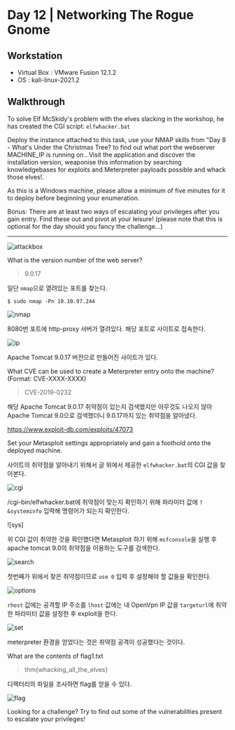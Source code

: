# Day 12 | Networking The Rogue Gnome

## Workstation
- Virtual Box : VMware Fusion 12.1.2
- OS : kali-linux-2021.2

## Walkthrough
To solve Elf McSkidy's problem with the elves slacking in the workshop, he has created the CGI script: `elfwhacker.bat`

Deploy the instance attached to this task, use your NMAP skills from "Day 8 - What's Under the Christmas Tree?  to find out what port the webserver MACHINE_IP is running on...Visit the application and discover the installation version, weaponise this information by searching knowledgebases for exploits and Meterpreter payloads possible and whack those elves!.


As this is a Windows machine, please allow a minimum of five minutes for it to deploy before beginning your enumeration.


Bonus: There are at least two ways of escalating your privileges after you gain entry. Find these out and pivot at your leisure! (please note that this is optional for the day should you fancy the challenge...)

***

![attackbox]()

What is the version number of the web server?

> 9.0.17

일단 `nmap`으로 열려있는 포트를 찾는다.

```
$ sudo nmap -Pn 10.10.97.244
```

![nmap]()

8080번 포트에 http-proxy 서버가 열려있다. 해당 포트로 사이트로 접속한다.

![ip]()

Apache Tomcat 9.0.17 버전으로 만들어진 사이트가 있다.

What CVE can be used to create a Meterpreter entry onto the machine? (Format: CVE-XXXX-XXXX)

> CVE-2019-0232

해당 Apache Tomcat 9.0.17 취약점이 있는지 검색했지만 아무것도 나오지 않아 Apache Tomcat 9.0으로 검색했더니 9.0.17까지 있는 취약점을 알아냈다.

https://www.exploit-db.com/exploits/47073

Set your Metasploit settings appropriately and gain a foothold onto the deployed machine.

사이트의 취약점을 알아내기 위해서 글 위에서 제공한 `elfwhacker.bat`의 CGI 값을 찾아본다.

![cgi]()

/cgi-bin/elfwhacker.bat에 취약점이 맞는지 확인하기 위해 파라미터 값에 `?&systeminfo` 입력해 명령어가 되는지 확인한다.

![sys]

위 CGI 값이 취약한 것을 확인했다면 Metasploit 하기 위해 `msfconsole`을 실행 후 apache tomcat 9.0의 취약점을 이용하는 도구를 검색한다.

![search]()

첫번째가 위에서 찾은 취약점이므로 `use 0` 입력 후 설정해야 할 값들을 확인한다.

![options]()

`rhost` 값에는 공격할 IP 주소를 `lhost` 값에는 내 OpenVpn IP 값을 `targeturl`에 취약한 파라미터 값을 설정한 후 exploit을 한다.

![set]()

meterpreter 환경을 얻었다는 것은 취약점 공격이 성공했다는 것이다.

What are the contents of flag1.txt

> thm{whacking_all_the_elves}

디렉터리의 파일을 조사하면 flag를 얻을 수 있다.

![flag]()

Looking for a challenge? Try to find out some of the vulnerabilities present to escalate your privileges!
